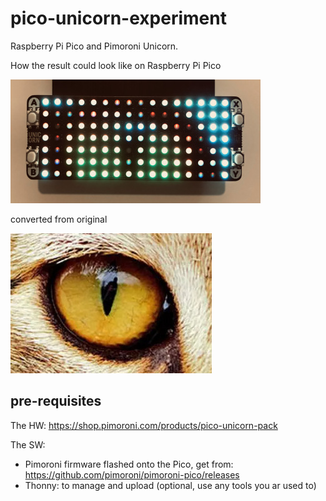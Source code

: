 # pico-unicorn-experiment

Raspberry Pi Pico and Pimoroni Unicorn.

How the result could look like on Raspberry Pi Pico

![Eye on the RPi Pico](eye_pico.jpg)

converted from original

![The source image of eye](desktop-py/img/ceye.jpg)

## pre-requisites

The HW: https://shop.pimoroni.com/products/pico-unicorn-pack

The SW:

* Pimoroni firmware flashed onto the Pico, get from: https://github.com/pimoroni/pimoroni-pico/releases
* Thonny: to manage and upload (optional, use any tools you ar used to)


